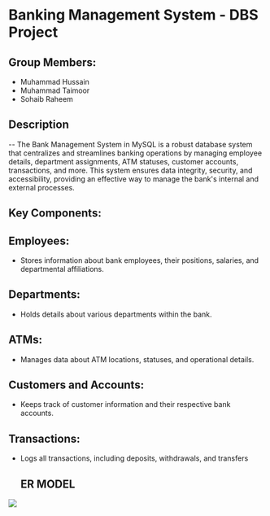 # Banking Management System - DBS Project
## Group Members:
- Muhammad Hussain
- Muhammad Taimoor
- Sohaib Raheem

## Description
-- The Bank Management System in MySQL is a robust database system that centralizes and streamlines banking operations by managing employee details, department assignments, ATM statuses, customer accounts, transactions, and more. This system ensures data integrity, security, and accessibility, providing an effective way to manage the bank's internal and external processes.

## Key Components:
## Employees: 
- Stores information about bank employees, their positions, salaries, and departmental affiliations.
## Departments:
- Holds details about various departments within the bank.
## ATMs: 
- Manages data about ATM locations, statuses, and operational details.
## Customers and Accounts:
- Keeps track of customer information and their respective bank accounts.
## Transactions:
- Logs all transactions, including deposits, withdrawals, and transfers

  ## ER MODEL

  
![](https://github.com/Muhammd-hussain/BANK-MANAGEMENT-SYSTEM-/assets/163119384/d66b595b-b9a9-4c53-9253-96c0c41cb9cb)

